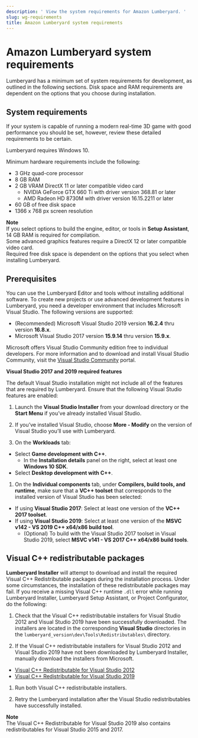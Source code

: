 ```yaml
---
description: ' View the system requirements for Amazon Lumberyard. '
slug: wg-requirements
title: Amazon Lumberyard system requirements
---
```

# Amazon Lumberyard system requirements<a name="wg-requirements"></a>

Lumberyard has a minimum set of system requirements for development, as outlined in the following sections\. Disk space and RAM requirements are dependent on the options that you choose during installation\.

## System requirements<a name="system-requirements"></a>

If your system is capable of running a modern real\-time 3D game with good performance you should be set, however, review these detailed requirements to be certain\.

Lumberyard requires Windows 10\.

Minimum hardware requirements include the following:
+ 3 GHz quad\-core processor
+ 8 GB RAM
+ 2 GB VRAM DirectX 11 or later compatible video card
  + NVIDIA GeForce GTX 660 Ti with driver version 368\.81 or later
  + AMD Radeon HD 8730M with driver version 16\.15\.2211 or later
+ 60 GB of free disk space
+ 1366 x 768 px screen resolution

**Note**  
If you select options to build the engine, editor, or tools in **Setup Assistant**, 14 GB RAM is required for compilation\.  
Some advanced graphics features require a DirectX 12 or later compatible video card\.  
Required free disk space is dependent on the options that you select when installing Lumberyard\.

## Prerequisites<a name="development-environment"></a>

You can use the Lumberyard Editor and tools without installing additional software\. To create new projects or use advanced development features in Lumberyard, you need a developer environment that includes Microsoft Visual Studio\. The following versions are supported:
+ \(Recommended\) Microsoft Visual Studio 2019 version **16\.2\.4** thru version **16\.8\.x**\.
+ Microsoft Visual Studio 2017 version **15\.9\.14** thru version **15\.9\.x**\.

Microsoft offers Visual Studio Community edition free to individual developers\. For more information and to download and install Visual Studio Community, visit the [Visual Studio Community](https://visualstudio.microsoft.com/vs/community/) portal\.

 **Visual Studio 2017 and 2019 required features** 

The default Visual Studio installation might not include all of the features that are required by Lumberyard\. Ensure that the following Visual Studio features are enabled:

1.  Launch the **Visual Studio Installer** from your download directory or the **Start Menu** if you’ve already installed Visual Studio\. 

1.  If you’ve installed Visual Studio, choose **More \- Modify** on the version of Visual Studio you’ll use with Lumberyard\. 

1.  On the **Workloads** tab: 
   + Select **Game development with C\+\+**\.
     + In the **Installation details** panel on the right, select at least one **Windows 10 SDK**\.
   + Select **Desktop development with C\+\+**\.

1.  On the **Individual components** tab, under **Compilers, build tools, and runtime**, make sure that a **VC\+\+ toolset** that corresponds to the installed version of Visual Studio has been selected: 
   + If using **Visual Studio 2017**: Select at least one version of the **VC\+\+ 2017 toolset**\.
   + If using **Visual Studio 2019**: Select at least one version of the **MSVC v142 \- VS 2019 C\+\+ x64/x86 build tool**\.
     + \(Optional\) To build with the Visual Studio 2017 toolset in Visual Studio 2019, select **MSVC v141 \- VS 2017 C\+\+ x64/x86 build tools**\.

## Visual C\+\+ redistributable packages<a name="visual-studio-redistributable-requirements"></a>

 **Lumberyard Installer** will attempt to download and install the required Visual C\+\+ Redistributable packages during the installation process\. Under some circumstances, the installation of these redistributable packages may fail\. If you receive a missing Visual C\+\+ runtime `.dll` error while running Lumberyard Installer, Lumberyard Setup Assistant, or Project Configurator, do the following:

1.  Check that the Visual C\+\+ redistributable installers for Visual Studio 2012 and Visual Studio 2019 have been successfully downloaded\. The installers are located in the corresponding **Visual Studio** directories in the `lumberyard_version\dev\Tools\Redistributables\` directory\. 

1.  If the Visual C\+\+ redistributable installers for Visual Studio 2012 and Visual Studio 2019 have not been downloaded by Lumberyard Installer, manually download the installers from Microsoft\. 
   +  [Visual C\+\+ Redistributable for Visual Studio 2012](https://www.microsoft.com/en-us/download/details.aspx?id=30679) 
   +  [Visual C\+\+ Redistributable for Visual Studio 2019](https://visualstudio.microsoft.com/downloads/#other-family) 

1.  Run both Visual C\+\+ redistributable installers\. 

1.  Retry the Lumberyard installation after the Visual Studio redistributables have successfully installed\. 

**Note**  
The Visual C\+\+ Redistributable for Visual Studio 2019 also contains redistributables for Visual Studio 2015 and 2017\.